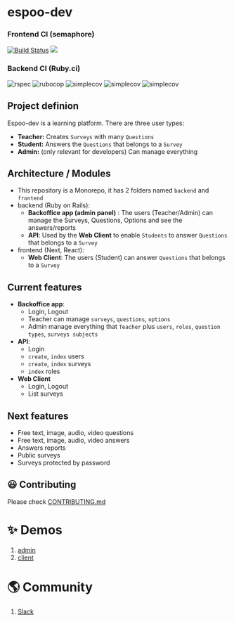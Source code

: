 # espoo-dev

<p align="center">
  <h3>Frontend CI (semaphore)</h3>
  <a href='https://andersonmalheiro.semaphoreci.com/badges/espoo-dev/branches/master.svg?style=shields'> <img src='https://andersonmalheiro.semaphoreci.com/badges/espoo-dev/branches/main.svg?style=shields' alt='Build Status'></a>
  <a href="https://codeclimate.com/github/espoo-dev/espoo-dev/maintainability"><img src="https://api.codeclimate.com/v1/badges/ac80c985f8b05779980f/maintainability" /></a>
</p>

<p align="center">
  <h3>Backend CI (Ruby.ci)</h3>

  <img src="https://ruby.ci/badges/c9e80d1d-18a0-48f0-a533-541666383998/rspec?cache=false" alt="rspec"/>
  <img src="https://ruby.ci/badges/c9e80d1d-18a0-48f0-a533-541666383998/rubocop?cache=false" alt="rubocop"/>
  <img src="https://ruby.ci/badges/c9e80d1d-18a0-48f0-a533-541666383998/simplecov?cache=false" alt="simplecov"/>
  <img src="https://ruby.ci/badges/c9e80d1d-18a0-48f0-a533-541666383998/brakeman?cache=false" alt="simplecov"/>
  <img src="https://ruby.ci/badges/c9e80d1d-18a0-48f0-a533-541666383998/reek?cache=false" alt="simplecov"/>
</p>

## Project definion
Espoo-dev is a learning platform. There are three user types:
- **Teacher:** Creates `Surveys` with many `Questions`
- **Student:** Answers the `Questions` that belongs to a `Survey`
- **Admin:** (only relevant for developers) Can manage everything

## Architecture / Modules
- This repository is a Monorepo, it has 2 folders named `backend` and `frontend`
- backend (Ruby on Rails):
  - **Backoffice app (admin panel)** : The users (Teacher/Admin) can manage the Surveys, Questions, Options and see the answers/reports
  - **API**: Used by the **Web Client** to enable `Students` to answer `Questions` that belongs to a `Survey`
- frontend (Next, React):
  - **Web Client**: The users (Student) can answer `Questions` that belongs to a `Survey`

## Current features
- **Backoffice app**:
  - Login, Logout
  - Teacher can manage `surveys`, `questions`, `options`
  - Admin manage everything that `Teacher` plus `users`, `roles`, `question types`, `surveys subjects`
- **API**:
  - Login
  - `create`, `index` users
  - `create`, `index` surveys
  - `index` roles
- **Web Client**
  - Login, Logout
  - List surveys

 ## Next features
 - Free text, image, audio, video questions
 - Free text, image, audio, video answers
 - Answers reports
 - Public surveys
 - Surveys protected by password

## :smiley: Contributing
 Please check [CONTRIBUTING.md](https://github.com/espoo-dev/espoo-dev/blob/main/CONTRIBUTING.md)

# ✨ Demos
1. [admin](https://espoo.herokuapp.com/)
1. [client](https://espoo-dev.vercel.app/)

# 🌎 Community
1. [Slack](https://join.slack.com/t/espoo-dev/shared_invite/zt-q3od66jm-x7MNmrenB0fra86jop0jsg)



